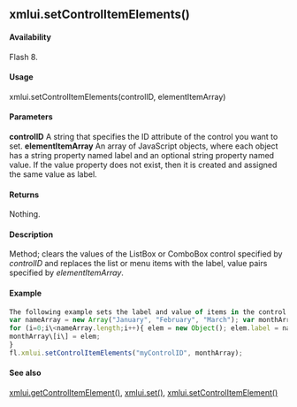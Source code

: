 ## xmlui.setControlItemElements()

#### Availability

Flash 8.

#### Usage

xmlui.setControlItemElements(controlID, elementItemArray)

#### Parameters

**controlID** A string that specifies the ID attribute of the control you want to set.
**elementItemArray** An array of JavaScript objects, where each object has a string property named label and an optional string property named value. If the value property does not exist, then it is created and assigned the same value as label.

#### Returns

Nothing.

#### Description

Method; clears the values of the ListBox or ComboBox control specified by *controlID* and replaces the list or menu items with the label, value pairs specified by *elementItemArray*.

#### Example

```javascript
The following example sets the label and value of items in the control with the ID attribute myControlID to the label, value pairs specified:
var nameArray = new Array("January", "February", "March"); var monthArray = new Array();
for (i=0;i\<nameArray.length;i++){ elem = new Object(); elem.label = nameArray\[i\]; elem.value = i;
monthArray\[i\] = elem;
}
fl.xmlui.setControlItemElements("myControlID", monthArray);

```
#### See also

[xmlui.getControlItemElement()](#!AdobeDocs/developers-animatesdk-docs/test/XMLUI_object/xmlui3.md), [xmlui.set()](#!AdobeDocs/developers-animatesdk-docs/test/XMLUI_object/xmlui6.md), [xmlui.setControlItemElement()](#!AdobeDocs/developers-animatesdk-docs/test/XMLUI_object/xmlui7.md)
